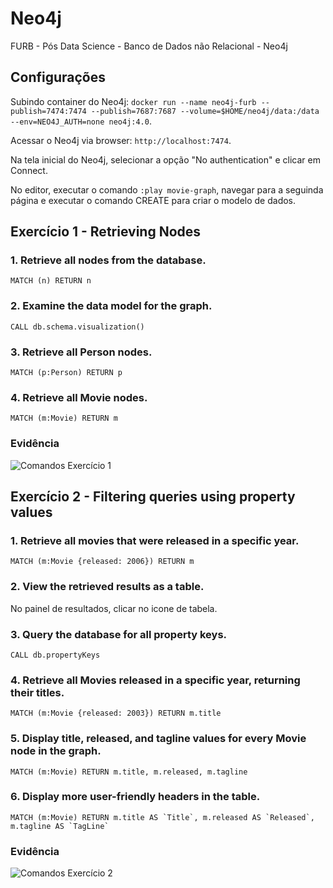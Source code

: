 # Neo4j
FURB - Pós Data Science - Banco de Dados não Relacional - Neo4j

## Configurações

Subindo container do Neo4j: `docker run --name neo4j-furb --publish=7474:7474 --publish=7687:7687 --volume=$HOME/neo4j/data:/data --env=NEO4J_AUTH=none neo4j:4.0`.

Acessar o Neo4j via browser: `http://localhost:7474`.

Na tela inicial do Neo4j, selecionar a opção "No authentication" e clicar em Connect.

No editor, executar o comando `:play movie-graph`, navegar para a seguinda página e executar o comando CREATE para criar o modelo de dados.

## Exercício 1 - Retrieving Nodes

### 1. Retrieve all nodes from the database.
`MATCH (n) RETURN n`

### 2. Examine the data model for the graph.
`CALL db.schema.visualization()`

### 3. Retrieve all Person nodes.
`MATCH (p:Person) RETURN p`

### 4. Retrieve all Movie nodes.
`MATCH (m:Movie) RETURN m`

### Evidência
![Comandos Exercício 1](print_comandos_exercicio_1.png)

## Exercício 2 - Filtering queries using property values

### 1. Retrieve all movies that were released in a specific year.
`MATCH (m:Movie {released: 2006}) RETURN m`

### 2. View the retrieved results as a table.
No painel de resultados, clicar no icone de tabela.

### 3. Query the database for all property keys.
`CALL db.propertyKeys`

### 4. Retrieve all Movies released in a specific year, returning their titles.
`MATCH (m:Movie {released: 2003}) RETURN m.title`

### 5. Display title, released, and tagline values for every Movie node in the graph.
`MATCH (m:Movie) RETURN m.title, m.released, m.tagline`

### 6. Display more user-friendly headers in the table.
```
MATCH (m:Movie) RETURN m.title AS `Title`, m.released AS `Released`, m.tagline AS `TagLine`
```

### Evidência
![Comandos Exercício 2](print_comandos_exercicio_2.png)